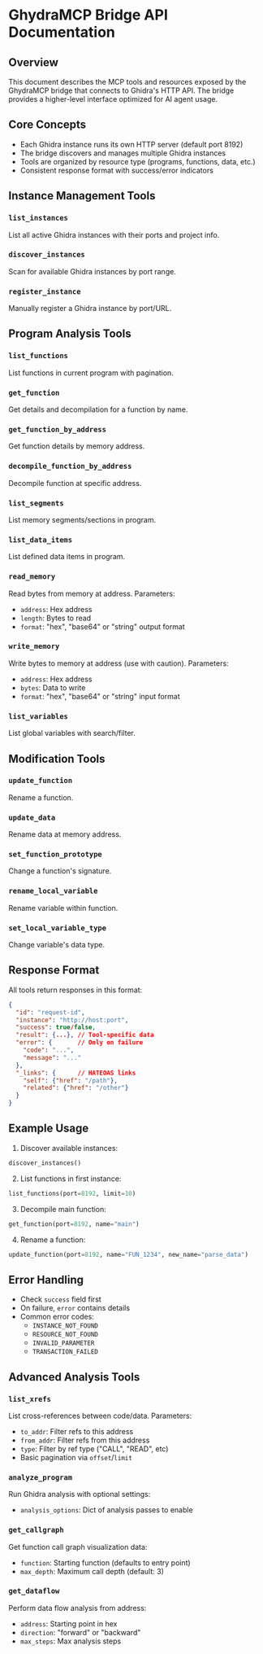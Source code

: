 # GhydraMCP Bridge API Documentation

## Overview
This document describes the MCP tools and resources exposed by the GhydraMCP bridge that connects to Ghidra's HTTP API. The bridge provides a higher-level interface optimized for AI agent usage.

## Core Concepts
- Each Ghidra instance runs its own HTTP server (default port 8192)
- The bridge discovers and manages multiple Ghidra instances
- Tools are organized by resource type (programs, functions, data, etc.)
- Consistent response format with success/error indicators

## Instance Management Tools

### `list_instances`
List all active Ghidra instances with their ports and project info.

### `discover_instances`
Scan for available Ghidra instances by port range.

### `register_instance`
Manually register a Ghidra instance by port/URL.

## Program Analysis Tools

### `list_functions`
List functions in current program with pagination.

### `get_function`
Get details and decompilation for a function by name.

### `get_function_by_address` 
Get function details by memory address.

### `decompile_function_by_address`
Decompile function at specific address.

### `list_segments`
List memory segments/sections in program.

### `list_data_items`
List defined data items in program.

### `read_memory`
Read bytes from memory at address. Parameters:
- `address`: Hex address
- `length`: Bytes to read
- `format`: "hex", "base64" or "string" output format

### `write_memory`
Write bytes to memory at address (use with caution). Parameters:  
- `address`: Hex address
- `bytes`: Data to write  
- `format`: "hex", "base64" or "string" input format

### `list_variables`
List global variables with search/filter.

## Modification Tools

### `update_function`
Rename a function.

### `update_data` 
Rename data at memory address.

### `set_function_prototype`
Change a function's signature.

### `rename_local_variable`
Rename variable within function.

### `set_local_variable_type`
Change variable's data type.

## Response Format
All tools return responses in this format:
```json
{
  "id": "request-id",
  "instance": "http://host:port",
  "success": true/false,
  "result": {...}, // Tool-specific data
  "error": {       // Only on failure
    "code": "...",
    "message": "..."
  },
  "_links": {      // HATEOAS links
    "self": {"href": "/path"},
    "related": {"href": "/other"}
  }
}
```

## Example Usage

1. Discover available instances:
```python
discover_instances()
```

2. List functions in first instance:
```python 
list_functions(port=8192, limit=10)
```

3. Decompile main function:
```python
get_function(port=8192, name="main")
```

4. Rename a function:
```python
update_function(port=8192, name="FUN_1234", new_name="parse_data")
```

## Error Handling
- Check `success` field first
- On failure, `error` contains details
- Common error codes:
  - `INSTANCE_NOT_FOUND`
  - `RESOURCE_NOT_FOUND` 
  - `INVALID_PARAMETER`
  - `TRANSACTION_FAILED`

## Advanced Analysis Tools

### `list_xrefs`  
List cross-references between code/data. Parameters:
- `to_addr`: Filter refs to this address
- `from_addr`: Filter refs from this address  
- `type`: Filter by ref type ("CALL", "READ", etc)
- Basic pagination via `offset`/`limit`

### `analyze_program`
Run Ghidra analysis with optional settings:
- `analysis_options`: Dict of analysis passes to enable

### `get_callgraph`
Get function call graph visualization data:
- `function`: Starting function (defaults to entry point)
- `max_depth`: Maximum call depth (default: 3)

### `get_dataflow`  
Perform data flow analysis from address:
- `address`: Starting point in hex
- `direction`: "forward" or "backward"
- `max_steps`: Max analysis steps
